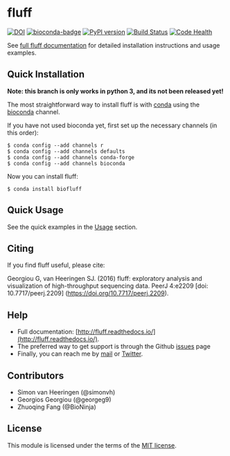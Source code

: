 # fluff
[![DOI](https://zenodo.org/badge/4346865.svg)](https://zenodo.org/badge/latestdoi/4346865)
[![bioconda-badge](https://img.shields.io/badge/install%20with-bioconda-brightgreen.svg?style=flat)](http://bioconda.github.io)
[![PyPI version](https://badge.fury.io/py/biofluff.svg)](https://badge.fury.io/py/biofluff)
[![Build Status](https://travis-ci.org/simonvh/fluff.svg?branch=master)](https://travis-ci.org/simonvh/fluff)
[![Code Health](https://landscape.io/github/simonvh/fluff/master/landscape.svg?style=flat)](https://landscape.io/github/simonvh/fluff/master)

See [full fluff documentation](http://fluff.readthedocs.org/) for detailed installation instructions and usage examples.

## Quick Installation

**Note: this branch is only works in python 3, and its not been released yet!**

The most straightforward way to install fluff is with [conda](https://docs.continuum.io/anaconda) using the [bioconda](https://bioconda.github.io/) channel.

If you have not used bioconda yet, first set up the necessary channels (in this order):

```
$ conda config --add channels r
$ conda config --add channels defaults
$ conda config --add channels conda-forge
$ conda config --add channels bioconda
```

Now you can install fluff:

`$ conda install biofluff`

## Quick Usage

See the quick examples in the [Usage](http://fluff.readthedocs.io/en/latest/usage.html) section.

## Citing

If you find fluff useful, please cite:

Georgiou G, van Heeringen SJ. (2016) fluff: exploratory analysis and visualization of high-throughput sequencing data. PeerJ 4:e2209 [doi: 10.7717/peerj.2209] (https://doi.org/10.7717/peerj.2209).

## Help

* Full documentation:
  [http://fluff.readthedocs.io/](http://fluff.readthedocs.io/).
* The preferred way to get support is through the Github
  [issues](https://github.com/simonvh/fluff/issues/) page
* Finally, you can reach me by [mail](simon.vanheeringen@gmail.com) or
  [Twitter](https://twitter.com/svheeringen).

## Contributors

* Simon van Heeringen (@simonvh)
* Georgios Georgiou (@georgeg9)
* Zhuoqing Fang (@BioNinja)

## License

This module is licensed under the terms of the [MIT
license](https://opensource.org/licenses/MIT).
